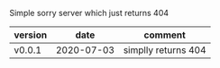 Simple sorry server which just returns 404

|version |date |comment |
|--------|-----|--------|
|v0.0.1|2020-07-03|simplly returns 404|

